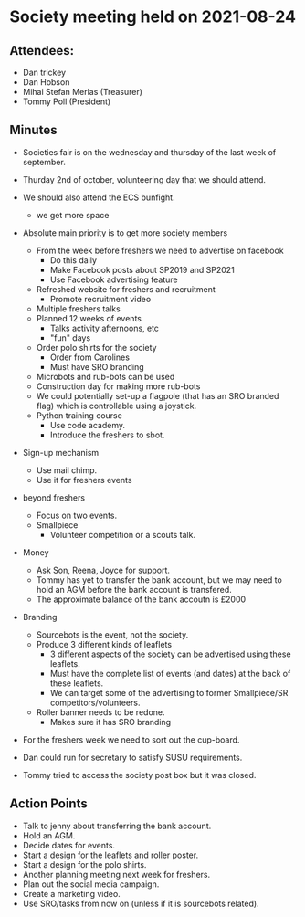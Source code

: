 # Society meeting held on 2021-08-24

## Attendees:
- Dan trickey
- Dan Hobson
- Mihai Stefan Merlas (Treasurer)
- Tommy Poll (President)

## Minutes
- Societies fair is on the wednesday and thursday of the last week of september. 
- Thurday 2nd of october, volunteering day that we should attend. 
- We should also attend the ECS bunfight.
  - we get more space

- Absolute main priority is to get more society members 
  - From the week before freshers we need to advertise on facebook
    - Do this daily 
    - Make Facebook posts about SP2019 and SP2021
    - Use Facebook advertising feature
  - Refreshed website for freshers and recruitment 
    - Promote recruitment video
  - Multiple freshers talks
  - Planned 12 weeks of events
    - Talks activity afternoons, etc 
    - "fun" days
  - Order polo shirts for the society 
    - Order from Carolines 
    - Must have SRO branding 
  - Microbots and rub-bots can be used
  - Construction day for making more rub-bots
  - We could potentially set-up a flagpole (that has an SRO branded flag) which is controllable using a joystick.
  - Python training course
    - Use code academy. 
    - Introduce the freshers to sbot. 

- Sign-up mechanism
  - Use mail chimp.
  - Use it for freshers events

- beyond freshers
  - Focus on two events.
  - Smallpiece
    - Volunteer competition or a scouts talk.

- Money
  - Ask Son, Reena, Joyce for support. 
  - Tommy has yet to transfer the bank account, but we may need to hold an AGM before the bank account is transfered. 
  - The approximate balance of the bank accoutn is £2000

- Branding
  - Sourcebots is the event, not the society. 
  - Produce 3 different kinds of leaflets
    - 3 different aspects of the society can be advertised using these leaflets.
    - Must have the complete list of events (and dates) at the back of these leaflets. 
    - We can target some of the advertising to former Smallpiece/SR competitors/volunteers. 
  - Roller banner needs to be redone.
    - Makes sure it has SRO branding   

- For the freshers week we need to sort out the cup-board. 

- Dan could run for secretary to satisfy SUSU requirements.

- Tommy tried to access the society post box but it was closed. 

## Action Points
- Talk to jenny about transferring the bank account.
- Hold an AGM.
- Decide dates for events.
- Start a design for the leaflets and roller poster.
- Start a design for the polo shirts. 
- Another planning meeting next week for freshers.
- Plan out the social media campaign. 
- Create a marketing video. 
- Use SRO/tasks from now on (unless if it is sourcebots related).
